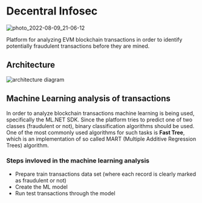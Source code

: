 # Decentral Infosec

![photo_2022-08-09_21-06-12](https://user-images.githubusercontent.com/3188163/183788375-82863742-2127-4fcb-b7b1-5b16506c5fc0.jpg)

Platform for analyzing EVM blockchain transactions in order to identify potentially fraudulent transactions before they are mined.

## Architecture
![architecture diagram](https://user-images.githubusercontent.com/3188163/183798821-4695740e-606d-4899-96e4-99dbfd5a46f1.png)

## Machine Learning analysis of transactions
In order to analyze blockchain transactions machine learning is being used, specifically the ML.NET SDK. Since the platform tries to predict one of two classes (fraudulent or not), binary classification algorithms should be used. One of the most commonly used algorithms for such tasks is **Fast Tree**, which is an implementation of so called MART (Multiple Additive Regression Trees) algorithm.

### Steps invloved in the machine learning analysis
- Prepare train transactions data set (where each record is clearly marked as fraudulent or not)
- Create the ML model
- Run test transactions through the model
